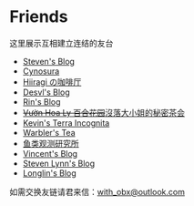 # Friends
这里展示互相建立连结的友台



- [Steven's Blog](https://blog.hly0928.com/)
- [Cynosura](https://cynosura.one/)
- [Hiiragi の咖啡厅](https://blog.hiirachan.moe/)
- [Desvl's Blog](https://desvl.xyz/)
- [Rin's Blog](https://blog.rin.moe/)
- [~~Vườn Hoa Ly 百合花园~~沒落大小姐的秘密茶会](https://mldxj.netlify.app/)
- [Kevin's Terra Incognita](https://terra-incognita.dev/)
- [Warbler's Tea](https://uguisu.ch/)
- [鱼类观测研究所](https://with.fish/)
- [Vincent's Blog](https://blog.wws0629.com/)
- [Steven Lynn's Blog](https://blog.stv.pm/)
- [Longlin's Blog](https://blog.longlin.tech/)



如需交换友链请君来信：with_obx@outlook.com

